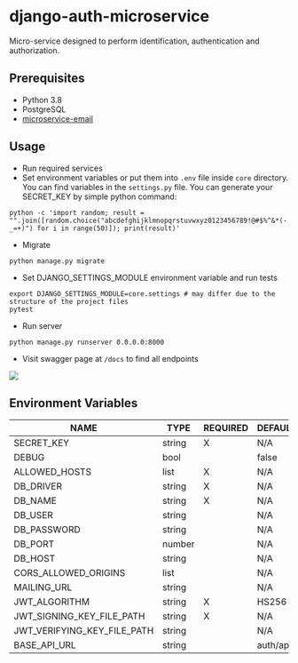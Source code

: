 # django-auth-microservice

Micro-service designed to perform identification, authentication and authorization.

## Prerequisites
 - Python 3.8
 - PostgreSQL
 - [microservice-email](https://github.com/DanielKusyDev/microservice-email)
 
## Usage

- Run required services
- Set environment variables or put them into `.env` file inside `core` directory. You can find variables in the `settings.py` file.
You can generate your SECRET_KEY by simple python command:
```
python -c 'import random; result = "".join([random.choice("abcdefghijklmnopqrstuvwxyz0123456789!@#$%^&*(-_=+)") for i in range(50)]); print(result)'
```
- Migrate
```
python manage.py migrate
```
- Set DJANGO_SETTINGS_MODULE environment variable and run tests
 ```
 export DJANGO_SETTINGS_MODULE=core.settings # may differ due to the structure of the project files
 pytest
```
 - Run server
 ```
python manage.py runserver 0.0.0.0:8000
```

 - Visit swagger page at `/docs` to find all endpoints

![](https://imgur.com/bV2c2f5.jpg)

## Environment Variables
| NAME                        | TYPE   | REQUIRED | DEFAULT   |
|-----------------------------|--------|----------|-----------|
| SECRET_KEY                  | string | X        | N/A       |
| DEBUG                       | bool   |          | false     |
| ALLOWED_HOSTS               | list   | X        | N/A       |
| DB_DRIVER                   | string | X        | N/A       |
| DB_NAME                     | string | X        | N/A       |
| DB_USER                     | string |          | N/A       |
| DB_PASSWORD                 | string |          | N/A       |
| DB_PORT                     | number |          | N/A       |
| DB_HOST                     | string |          | N/A       |
| CORS_ALLOWED_ORIGINS        | list   |          | N/A       |
| MAILING_URL                 | string |          | N/A       |
| JWT_ALGORITHM               | string | X        | HS256     |
| JWT_SIGNING_KEY_FILE_PATH   | string | X        | N/A       |
| JWT_VERIFYING_KEY_FILE_PATH | string |          | N/A       |
| BASE_API_URL                | string |          | auth/api/ |